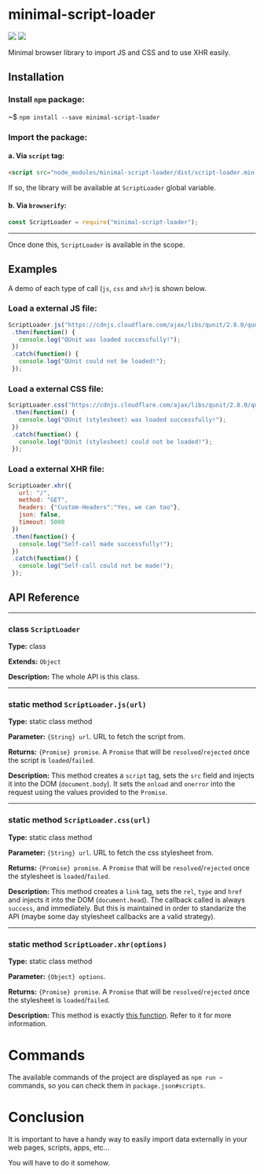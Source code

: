  


# minimal-script-loader

![](https://img.shields.io/badge/minimal--script--loader-v1.0.0-green.svg) ![](https://img.shields.io/badge/no-tests%20yet-red.svg) 


Minimal browser library to import JS and CSS and to use XHR easily.

## Installation

### Install `npm` package:

~$ `npm install --save minimal-script-loader`

### Import the package:

#### a. Via `script` tag:

```html
<script src="node_modules/minimal-script-loader/dist/script-loader.min.js"></script>
```

If so, the library will be available at `ScriptLoader` global variable.

#### b. Via `browserify`:

```js
const ScriptLoader = require("minimal-script-loader");
```

----

Once done this, `ScriptLoader` is available in the scope.

## Examples

A demo of each type of call (`js`, `css` and `xhr`) is shown below.

### Load a external JS file:

```js
ScriptLoader.js("https://cdnjs.cloudflare.com/ajax/libs/qunit/2.8.0/qunit.js")
 .then(function() {
   console.log("QUnit was loaded successfully!");
 })
 .catch(function() {
   console.log("QUnit could not be loaded!");
 });
```

### Load a external CSS file:

```js
ScriptLoader.css("https://cdnjs.cloudflare.com/ajax/libs/qunit/2.8.0/qunit.css")
 .then(function() {
   console.log("QUnit (stylesheet) was loaded successfully!");
 })
 .catch(function() {
   console.log("QUnit (stylesheet) could not be loaded!");
 });
```

### Load a external XHR file:

```js
ScriptLoader.xhr({
   url: "/",
   method: "GET",
   headers: {"Custom-Headers":"Yes, we can too"},
   json: false,
   timeout: 5000
 })
 .then(function() {
   console.log("Self-call made successfully!");
 })
 .catch(function() {
   console.log("Self-call could not be made!");
 });
```




 


## API Reference

----

### class `ScriptLoader`


**Type:** class

**Extends:** `Object`

**Description:** The whole API is this class.




 


----

### static method `ScriptLoader.js(url)`


**Type:** static class method

**Parameter:** `{String} url`. URL to fetch the script from.

**Returns:** `{Promise} promise`. A `Promise` that will be `resolved`/`rejected` once the script is `loaded`/`failed`.

**Description:** This method creates a `script` tag, sets the `src` field and injects it into the DOM (`document.body`). It sets the `onload` and `onerror` into the request using the values provided to the `Promise`.




 


----

### static method `ScriptLoader.css(url)`


**Type:** static class method

**Parameter:** `{String} url`. URL to fetch the css stylesheet from.

**Returns:** `{Promise} promise`. A `Promise` that will be `resolved`/`rejected` once the stylesheet is `loaded`/`failed`.

**Description:** This method creates a `link` tag, sets the `rel`, `type` and `href` and injects it into the DOM (`document.head`). The callback called is always `success`, and immediately. But this is maintained in order to standarize the API (maybe some day stylesheet callbacks are a valid strategy).




 


----

### static method `ScriptLoader.xhr(options)`


**Type:** static class method

**Parameter:** `{Object} options`.

**Returns:** `{Promise} promise`. A `Promise` that will be `resolved`/`rejected` once the stylesheet is `loaded`/`failed`.

**Description:** This method is exactly [this function](https://github.com/naugtur/xhr#example). Refer to it for more information.




 


# Commands

The available commands of the project are displayed as `npm run ~` commands, so you can check them in `package.json#scripts`.

# Conclusion

It is important to have a handy way to easily import data externally in your web pages, scripts, apps, etc...

You will have to do it somehow.




